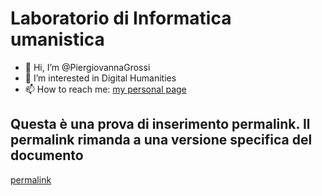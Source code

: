 
# Laboratorio di Informatica umanistica

- 👋 Hi, I’m @PiergiovannaGrossi
- 👀 I’m interested in Digital Humanities
- 📫 How to reach me: [my personal page](https://www.dlls.univr.it/?ent=persona&id=4736)

## Questa è una prova di inserimento permalink. Il permalink rimanda a una versione specifica del documento

[permalink](https://github.com/piergiovanna/LabInf/blob/f06827251576309796b5290a36e8b42d3bb1c153/Esempio-foglio-calcolo.xlsx)
